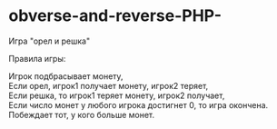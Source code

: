 # obverse-and-reverse-PHP-

Игра "орел и решка"<br>

Правила игры:<br>

Игрок подбрасывает монету,<br>
Если орел, игрок1 получает монету, игрок2 теряет,<br>
Если решка, то игрок1 теряет монету, игрок2 получает,<br>
Если число монет у любого игрока достигнет 0, то игра окончена.<br>
Побеждает тот, у кого больше монет.<br>
